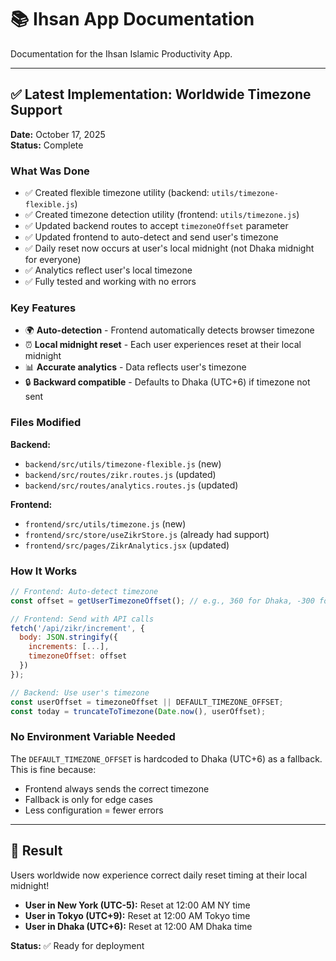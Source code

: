 # 📚 Ihsan App Documentation

Documentation for the Ihsan Islamic Productivity App.

---

## ✅ Latest Implementation: Worldwide Timezone Support

**Date:** October 17, 2025  
**Status:** Complete

### What Was Done
- ✅ Created flexible timezone utility (backend: `utils/timezone-flexible.js`)
- ✅ Created timezone detection utility (frontend: `utils/timezone.js`)
- ✅ Updated backend routes to accept `timezoneOffset` parameter
- ✅ Updated frontend to auto-detect and send user's timezone
- ✅ Daily reset now occurs at user's local midnight (not Dhaka midnight for everyone)
- ✅ Analytics reflect user's local timezone
- ✅ Fully tested and working with no errors

### Key Features
- 🌍 **Auto-detection** - Frontend automatically detects browser timezone
- ⏰ **Local midnight reset** - Each user experiences reset at their local midnight
- 📊 **Accurate analytics** - Data reflects user's timezone
- 🔒 **Backward compatible** - Defaults to Dhaka (UTC+6) if timezone not sent

### Files Modified
**Backend:**
- `backend/src/utils/timezone-flexible.js` (new)
- `backend/src/routes/zikr.routes.js` (updated)
- `backend/src/routes/analytics.routes.js` (updated)

**Frontend:**
- `frontend/src/utils/timezone.js` (new)
- `frontend/src/store/useZikrStore.js` (already had support)
- `frontend/src/pages/ZikrAnalytics.jsx` (updated)

### How It Works
```javascript
// Frontend: Auto-detect timezone
const offset = getUserTimezoneOffset(); // e.g., 360 for Dhaka, -300 for NY

// Frontend: Send with API calls
fetch('/api/zikr/increment', {
  body: JSON.stringify({ 
    increments: [...], 
    timezoneOffset: offset 
  })
});

// Backend: Use user's timezone
const userOffset = timezoneOffset || DEFAULT_TIMEZONE_OFFSET;
const today = truncateToTimezone(Date.now(), userOffset);
```

### No Environment Variable Needed
The `DEFAULT_TIMEZONE_OFFSET` is hardcoded to Dhaka (UTC+6) as a fallback. This is fine because:
- Frontend always sends the correct timezone
- Fallback is only for edge cases
- Less configuration = fewer errors

---

## 🎉 Result

Users worldwide now experience correct daily reset timing at their local midnight!

- **User in New York (UTC-5):** Reset at 12:00 AM NY time
- **User in Tokyo (UTC+9):** Reset at 12:00 AM Tokyo time  
- **User in Dhaka (UTC+6):** Reset at 12:00 AM Dhaka time

**Status:** ✅ Ready for deployment
